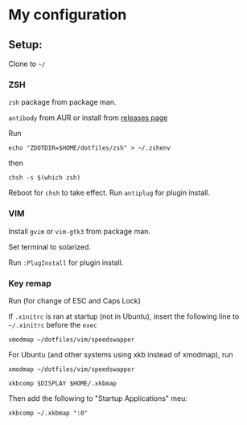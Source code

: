 # My configuration


## Setup:

Clone to `~/`

### ZSH

`zsh` package from package man.

`antibody` from AUR or install from [releases page](https://github.com/getantibody/antibody/releases)

Run

`echo "ZDOTDIR=$HOME/dotfiles/zsh" > ~/.zshenv`

then 

`chsh -s $(which zsh)`

Reboot for `chsh` to take effect.
Run `antiplug` for plugin install.

### VIM

Install `gvim` or `vim-gtk3` from package man.

Set terminal to solarized.

Run `:PlugInstall` for plugin install.


### Key remap
Run (for change of ESC and Caps Lock)

If `.xinitrc` is ran at startup (not in Ubuntu), insert the following line to `~/.xinitrc` before the `exec` 

`xmodmap ~/dotfiles/vim/speedswapper`

For Ubuntu (and other systems using xkb instead of xmodmap), run

`xmodmap ~/dotfiles/vim/speedswapper`

`xkbcomp $DISPLAY $HOME/.xkbmap`

Then add the following to "Startup Applications" meu:

`xkbcomp ~/.xkbmap ":0"`

